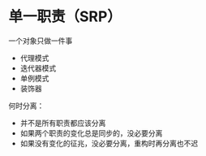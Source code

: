# 单一职责（SRP）
一个对象只做一件事

- 代理模式
- 迭代器模式
- 单例模式
- 装饰器

何时分离：
- 并不是所有职责都应该分离
- 如果两个职责的变化总是同步的，没必要分离
- 如果没有变化的征兆，没必要分离，重构时再分离也不迟